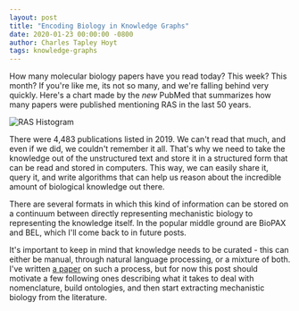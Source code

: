 ```yaml
---
layout: post
title: "Encoding Biology in Knowledge Graphs"
date: 2020-01-23 00:00:00 -0800
author: Charles Tapley Hoyt
tags: knowledge-graphs
---
```


How many molecular biology papers have you read today? This week? This month? If
you're like me, its not so many, and we're falling behind very quickly. Here's a
chart made by the _new_ PubMed that summarizes how many papers were published
mentioning RAS in the last 50 years.

![RAS Histogram](/img/ras_pubmed_history.png)

There were 4,483 publications listed in 2019. We can't read that much, and even
if we did, we couldn't remember it all. That's why we need to take the knowledge
out of the unstructured text and store it in a structured form that can be read
and stored in computers. This way, we can easily share it, query it, and write
algorithms that can help us reason about the incredible amount of biological
knowledge out there.

There are several formats in which this kind of information can be stored on a
continuum between directly representing mechanistic biology to representing the
knowledge itself. In the popular middle ground are BioPAX and BEL, which I'll
come back to in future posts.

It's important to keep in mind that knowledge needs to be curated - this can
either be manual, through natural language processing, or a mixture of both.
I've written
[a paper](https://academic.oup.com/database/article/doi/10.1093/database/baz068/5521414)
on such a process, but for now this post should motivate a few following ones
describing what it takes to deal with nomenclature, build ontologies, and then
start extracting mechanistic biology from the literature.
